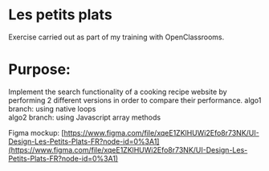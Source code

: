 # Les petits plats

Exercise carried out as part of my training with OpenClassrooms.

# Purpose:

Implement the search functionality of a cooking recipe website by performing 2 different versions in order to compare their performance.
algo1 branch: using native loops   
algo2 branch: using Javascript array methods   

Figma mockup: [https://www.figma.com/file/xqeE1ZKlHUWi2Efo8r73NK/UI-Design-Les-Petits-Plats-FR?node-id=0%3A1](https://www.figma.com/file/xqeE1ZKlHUWi2Efo8r73NK/UI-Design-Les-Petits-Plats-FR?node-id=0%3A1) 
